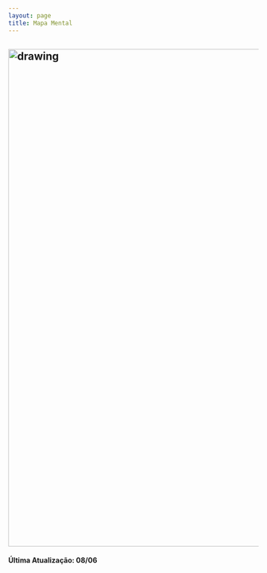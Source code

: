 ```yaml
---
layout: page
title: Mapa Mental
---
```


## <img src="https://user-images.githubusercontent.com/57163905/121191926-d01eac80-c842-11eb-83c6-e304aa71e659.png" alt="drawing" style="width:1000px;"/>
#### Última Atualização: 08/06  

